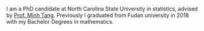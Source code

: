 
I am a PhD candidate at North Carolina State University in statistics, advised by [Prof. Minh Tang][Prof. Minh Tang]. Previously I graduated from Fudan university in 2018 with my Bachelor Degrees in mathematics.

[Prof. Minh Tang]: https://minh-tang.github.io/
